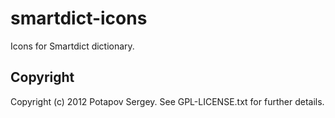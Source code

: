 # smartdict-icons

Icons for Smartdict dictionary.

## Copyright

Copyright (c) 2012 Potapov Sergey. See GPL-LICENSE.txt for
further details.
